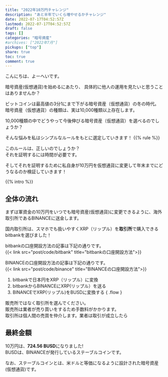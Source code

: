 ```yaml
---
title: "2022年10万円チャレンジ"
description: "あと半年でいくら増やせるかチャレンジ"
date: 2022-07-17T04:52:57Z
lastmod: 2022-07-17T04:52:57Z
draft: false
tags: []
categories: "暗号資産"
#archives: ["2022年7月"]
pickups: ["top"]
share: true
toc: true
comment: true
---
```


こんにちは、よーへいです。  

暗号資産(仮想通貨)を始めるにあたり、
具体的に他人の運用を見たいと思うことはありませんか？

ビットコインは最高値の3分1にまで下がる暗号資産（仮想通貨）の冬の時代。  
暗号資産（仮想通貨）の種類は、実は10,000種類以上存在します。  

10,000種類の中でどうやって今後伸びる暗号資産（仮想通貨）を選べるのでしょうか？

そんな悩みを私はシンプルなルールをもとに選定していきます！
{{% rule %}} 

このルールは、正しいのでしょうか？  
それを証明するには時間が必要です。  

そしてそれを証明するために私自身が10万円を仮想通貨に変更して年末までにどうなるのか検証していきます！ 

<!--more-->

{{% intro %}} 

## 全体の流れ

まずは軍資金の10万円をいつでも暗号資産(仮想通貨)に変更できるように、海外取引所であるBINANCEに送金します。  
  
国内取引所は、スマホでも扱いやすくXRP（リップル）を**取引所**で購入できるbitbankを選びました！  
 
bitbankの口座開設方法の記事は下記の通りです。  
{{< link src="post/code/bitbank" title="bitbankの口座開設方法">}}

BINANCEの口座開設方法の記事は下記の通りです。  
{{< link src="post/code/binance" title="BINANCEの口座開設方法">}}

1. bitbankで日本円をXRP（リップル）に変換
1. bitbankからBINANCEにXRP(リップル）を送る
1. BINANCEでXRP(リップル)をBUSDに変換する
{ .flow }

販売所ではなく取引所を選んでください。  
販売所は業者が売り買いをするため手数料がかかります。  
取引所は個人間の売買を仲介します。業者は取引が成立したら

## 最終金額

10万円は、**724.56 BUSD**になりました!  
BUSDは、BINANCEが発行しているステーブルコインです。  

なお、ステーブルコインとは、米ドルと等価になるように設計された暗号資産(仮想通貨)です。  
